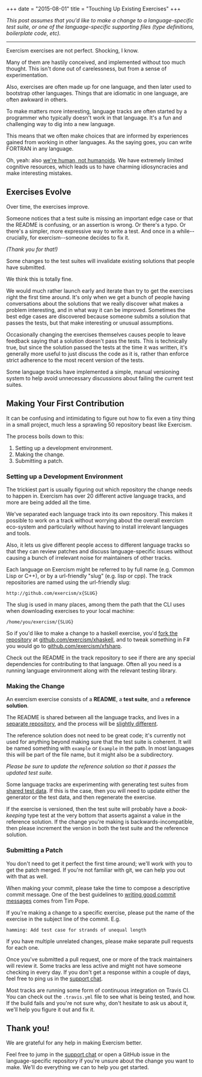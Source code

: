 +++
date = "2015-08-01"
title = "Touching Up Existing Exercises"
+++

_This post assumes that you'd like to make a change to a language-specific test
suite, or one of the language-specific supporting files (type definitions,
boilerplate code, etc)._

-------

Exercism exercises are not perfect. Shocking, I know.

Many of them are hastily conceived, and implemented without too
much thought. This isn't done out of carelessness, but from a sense
of experimentation.

Also, exercises are often made up for one language, and then later used
to bootstrap other languages. Things that are idiomatic in one language,
are often awkward in others.

To make matters more interesting, language tracks are often started by a
programmer who typically doesn't work in that language. It's a fun and
challenging way to dig into a new language.

This means that we often make choices that are informed by experiences gained
from working in other languages. As the saying goes, you can write FORTRAN in
any language.

Oh, yeah: also [we're human, not
humanoids](https://www.youtube.com/watch?v=FKTxC9pl-WM). We have extremely
limited cognitive resources, which leads us to have charming idiosyncracies
and make interesting mistakes.

## Exercises Evolve

Over time, the exercises improve.

Someone notices that a test suite is missing an important edge case or that
the README is confusing, or an assertion is wrong. Or there's a typo. Or
there's a simpler, more expressive way to write a test. And once in a
while--crucially, for exercism--someone decides to fix it.

_(Thank you for that!)_

Some changes to the test suites will invalidate existing solutions that people
have submitted.

We think this is totally fine.

We would much rather launch early and iterate than try to get the exercises
right the first time around. It's only when we get a bunch of people having
conversations about the solutions that we really discover what makes a problem
interesting, and in what way it can be improved. Sometimes the best edge
cases are discovered because someone submits a solution that passes the tests,
but that make interesting or unusual assumptions.

Occasionally changing the exercises themselves causes people to leave feedback
saying that a solution doesn't pass the tests. This is technically true, but
since the solution passed the tests at the time it was written, it's generally
more useful to just discuss the code as it is, rather than enforce strict
adherence to the most recent version of the tests.

Some language tracks have implemented a simple, manual versioning system to
help avoid unnecessary discussions about failing the current test suites.

## Making Your First Contribution

It can be confusing and intimidating to figure out how to fix even a tiny
thing in a small project, much less a sprawling 50 repository beast like
Exercism.

The process boils down to this:

1. Setting up a development environment.
1. Making the change.
1. Submitting a patch.

### Setting up a Development Environment

The trickiest part is usually figuring out which repository the change needs
to happen in. Exercism has over 20 different active language tracks, and
more are being added all the time.

We've separated each language track into its own repository. This makes it
possible to work on a track without worrying about the overall exercism
eco-system and particularly without having to install irrelevant languages and
tools.

Also, it lets us give different people access to different language
tracks so that they can review patches and discuss language-specific issues
without causing a bunch of irrelevant noise for maintainers of other tracks.

Each language on Exercism might be referred to by full name (e.g. Common Lisp
or C++), or by a url-friendly "slug" (e.g. lisp or cpp). The track
repositories are named using the url-friendly slug:

    http://github.com/exercism/x{SLUG}

The slug is used in many places, among them the path that the CLI uses when
downloading exercises to your local machine:

    /home/you/exercism/{SLUG}

So if you'd like to make a change to a haskell exercise, you'd [fork the
repository](https://help.github.com/articles/fork-a-repo/) at
[github.com/exercism/xhaskell](https://github.com/exercism/xhaskell), and to
tweak something in F# you would go to
[github.com/exercism/xfsharp](https://github.com/exercism/xfsharp).

Check out the README in the track repository to see if there are any special
dependencies for contributing to that language. Often all you need is a
running language environment along with the relevant testing library.

### Making the Change

An exercism exercise consists of a **README**, a **test suite**, and a
**reference solution**.

The README is shared between all the language tracks, and lives in a [separate
repository](https://github.com/exercism/x-common), and the process will be
[slightly different](/post/updating-an-exercise-readme).

The reference solution does not need to be great code; it's currently not used for
anything beyond making sure that the test suite is coherent. It will be named
something with `example` or `Example` in the path. In most languages this will be part
of the file name, but it might also be a subdirectory.

_Please be sure to update the reference solution so that it passes the updated
test suite._

Some language tracks are experimenting with generating test suites from [shared
test data](https://github.com/exercism/todo/issues/13). If this is the case,
then you will need to update either the generator or the test data, and then
regenerate the exercise.

If the exercise is versioned, then the test suite will probably have a
_book-keeping_ type test at the very bottom that asserts against a value in
the reference solution. If the change you're making is backwards-incompatible,
then please increment the version in both the test suite and the reference
solution.

### Submitting a Patch

You don't need to get it perfect the first time around; we'll work with you to
get the patch merged. If you're not familiar with git, we can help you out
with that as well.

When making your commit, please take the time to compose a descriptive commit
message. One of the best guidelines to [writing good commit
messages](http://tbaggery.com/2008/04/19/a-note-about-git-commit-messages.html)
comes from Tim Pope.

If you're making a change to a specific exercise, please put the name of the
exercise in the subject line of the commit. E.g.

    hamming: Add test case for strands of unequal length

If you have multiple unrelated changes, please make separate pull requests for
each one.

Once you've submitted a pull request, one or more of the track maintainers
will review it. Some tracks are less active and might not have someone
checking in every day. If you don't get a response within a couple of days,
feel free to ping us in the [support
chat](https://gitter.im/exercism/support).

Most tracks are running some form of continuous integration on Travis CI.
You can check out the `.travis.yml` file to see what is being tested, and how.
If the build fails and you're not sure why, don't hesitate to ask us about it,
we'll help you figure it out and fix it.

## Thank you!

We are grateful for any help in making Exercism better.

Feel free to jump in the [support chat](https://gitter.im/exercism/support) or
open a GitHub issue in the language-specific repository if you're unsure about
the change you want to make. We'll do everything we can to help you get started.

